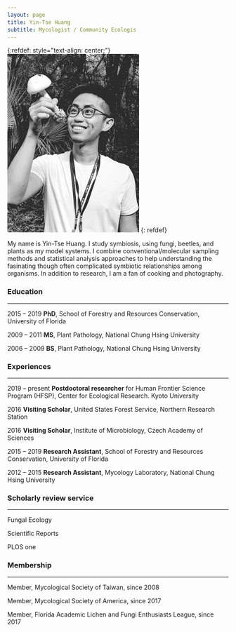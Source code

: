 ```yaml
---
layout: page
title: Yin-Tse Huang
subtitle: Mycologist / Community Ecologis
---
```

{:refdef: style="text-align: center;"}
![](assets/img/MeintheField_300px.png)
{: refdef}

My name is Yin-Tse Huang. I study symbiosis, using fungi, beetles, and plants as my model systems. I combine conventional/molecular sampling methods and statistical analysis approaches to help understanding the fasinating though often complicated symbiotic relationships among organisms. In addition to research, I am a fan of cooking and photography.

### Education
______
2015 – 2019 **PhD**, School of Forestry and Resources Conservation, University of Florida 

2009 – 2011 **MS**, Plant Pathology, National Chung Hsing University

2006 – 2009 **BS**, Plant Pathology, National Chung Hsing University

### Experiences
______
2019 – present **Postdoctoral researcher** for Human Frontier Science Program (HFSP), Center for Ecological Research. Kyoto University

2016 **Visiting Scholar**, United States Forest Service, Northern Research Station

2016 **Visiting Scholar**, Institute of Microbiology, Czech Academy of Sciences

2015 – 2019 **Research Assistant**, School of Forestry and Resources Conservation, University of Florida

2012 – 2015 **Research Assistant**, Mycology Laboratory, National Chung Hsing University

### Scholarly review service
_______
Fungal Ecology

Scientific Reports

PLOS one

### Membership
_______
Member, Mycological Society of Taiwan, since 2008

Member, Mycological Society of America, since 2017

Member, Florida Academic Lichen and Fungi Enthusiasts League, since 2017
